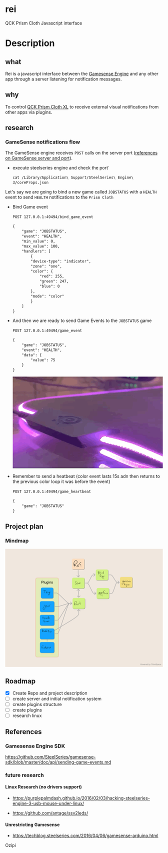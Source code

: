 # rei
QCK Prism Cloth Javascript interface

# Description
## what
Rei is a javascript interface between the [Gamesense Engine](https://github.com/SteelSeries/gamesense-sdk/) and any other app through a server listening for notification messages.

## why
To control [QCK Prism Cloth XL](https://steelseries.com/gaming-mousepads/qck-prism-series) to receive external visual notifications from other apps via plugins.

## research
### GameSense notifications flow
The GameSense engine receives `POST` calls on the server port ([references on GameSense server and port](https://github.com/SteelSeries/gamesense-sdk/blob/master/doc/api/sending-game-events.md)).


- execute steelseries engine and check the port`
    ```
    cat /Library/Application\ Support/SteelSeries\ Engine\ 3/coreProps.json
    ```

Let's say we are going to bind a new game called `JOBSTATUS` with a `HEALTH` event to send `HEALTH` notifications to the `Prism Cloth`

- Bind Game event

    `POST 127.0.0.1:49494/bind_game_event`
    ```
    {
        "game": "JOBSTATUS",
        "event": "HEALTH",
        "min_value": 0,
        "max_value": 100,
        "handlers": [
            {
            "device-type": "indicator",
            "zone": "one",
            "color": {
                "red": 255,
                "green": 247,
                "blue": 0
            },
            "mode": "color"
            }
        ]
    }
    ```

- And then we are ready to send Game Events to the `JOBSTATUS` game
   
    `POST 127.0.0.1:49494/game_event`
    ```
    {
        "game": "JOBSTATUS",
        "event": "HEALTH",
        "data": {
            "value": 75
        }
    }
    ```

    ![qck-yellow](docs/qck-yellow-low.gif)

- Remember to send a heatbeat (color event lasts 15s adn then returns to the previous color loop it was before the event)

    `POST 127.0.0.1:49494/game_heartbeat`
    ```
    {
        "game": "JOBSTATUS"
    }
    ```

## Project plan

### Mindmap
![rei-mindmap](docs/rei-mindmap.jpeg)

## Roadmap
- [x] Create Repo and project description
- [ ] create server and initial notification system
- [ ] create plugins structure
- [ ] create plugins
- [ ] research linux 

## References
### Gamesense Engine SDK
https://github.com/SteelSeries/gamesense-sdk/blob/master/doc/api/sending-game-events.md

### future research
#### Linux Research (no drivers support)
- https://purplepalmdash.github.io/2016/02/03/hacking-steelseries-engine-3-usb-mouse-under-linux/

- https://github.com/antage/ssv2leds/

#### Unrestricting Gamesense
- https://techblog.steelseries.com/2016/04/06/gamesense-arduino.html


Ozipi